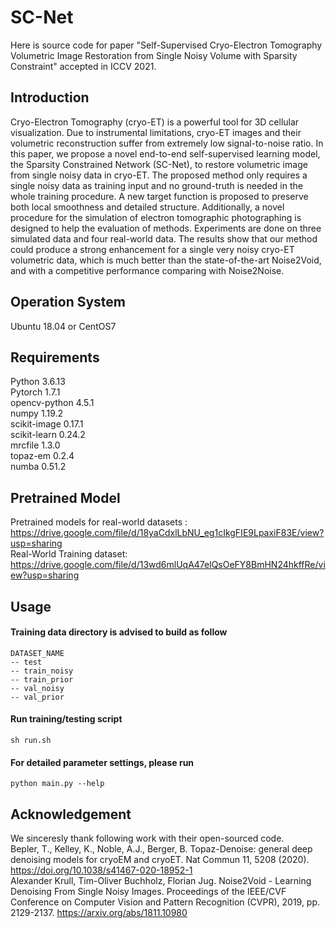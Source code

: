# SC-Net
Here is source code for paper "Self-Supervised Cryo-Electron Tomography Volumetric Image Restoration from Single Noisy Volume with Sparsity Constraint" accepted in ICCV 2021.<br>

## Introduction
Cryo-Electron Tomography (cryo-ET) is a powerful tool for 3D cellular visualization. Due to instrumental limitations, cryo-ET images and their volumetric reconstruction suffer from extremely low signal-to-noise ratio. In this paper, we propose a novel end-to-end self-supervised learning model, the Sparsity Constrained Network (SC-Net), to restore volumetric image from single noisy data in cryo-ET. The proposed method only requires a single noisy data as training input and no ground-truth is needed in the whole training procedure. A new target function is proposed to preserve both local smoothness and detailed structure. Additionally, a novel procedure for the simulation of electron tomographic photographing is designed to help the evaluation of methods. Experiments are done on three simulated data and four real-world data. The results show that our method could produce a strong enhancement for a single very noisy cryo-ET volumetric data, which is much better than the state-of-the-art Noise2Void, and with a competitive performance comparing with Noise2Noise.

## Operation System
Ubuntu 18.04 or CentOS7

## Requirements
Python 3.6.13 <br>
Pytorch 1.7.1 <br>
opencv-python 4.5.1 <br>
numpy 1.19.2 <br>
scikit-image 0.17.1 <br>
scikit-learn 0.24.2 <br>
mrcfile 1.3.0 <br>
topaz-em 0.2.4 <br>
numba 0.51.2 <br>

## Pretrained Model
 Pretrained models for real-world datasets : https://drive.google.com/file/d/18yaCdxlLbNU_eg1cIkgFIE9LpaxiF83E/view?usp=sharing  <br>
 Real-World Training dataset: <br> https://drive.google.com/file/d/13wd6mlUqA47elQsOeFY8BmHN24hkffRe/view?usp=sharing 
## Usage
#### Training data directory is advised to build as follow
```
DATASET_NAME
-- test
-- train_noisy
-- train_prior
-- val_noisy
-- val_prior
```
#### Run training/testing script
    sh run.sh
#### For detailed parameter settings, please run
    python main.py --help

## Acknowledgement
We sinceresly thank following work with their open-sourced code. <br>
Bepler, T., Kelley, K., Noble, A.J., Berger, B. Topaz-Denoise: general deep denoising models for cryoEM and cryoET. Nat Commun 11, 5208 (2020). https://doi.org/10.1038/s41467-020-18952-1 <br>
Alexander Krull, Tim-Oliver Buchholz, Florian Jug. Noise2Void - Learning Denoising From Single Noisy Images. Proceedings of the IEEE/CVF Conference on Computer Vision and Pattern Recognition (CVPR), 2019, pp. 2129-2137.  https://arxiv.org/abs/1811.10980 <br>
